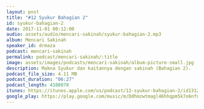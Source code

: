 ```yaml
---
layout: post
title: "#12 Syukur Bahagian 2"
id: syukur-bahagian-2
date: 2017-11-01 00:12:00
audio: assets/audio/mencari-sakinah/syukur-bahagian-2.mp3
album: Mencari Sakinah
speaker_id: drmaza
podcast: mencari-sakinah
permalink: podcast/mencari-sakinah/:title
image: assets/images/podcasts/mencari-sakinah/album-picture-small.jpg
description: Makna Syukur dan kaitannya dengan sakinah (Bahagian 2). 
podcast_file_size: 4.11 MB
podcast_duration: "06:27"
podcast_length: 4108078
itunes: https://itunes.apple.com/us/podcast/12-syukur-bahagian-2/id1312701517?i=1000394721894
google_play: https://play.google.com/music/m/Ddhmzwtmagl46hhqpm5k7o6nfnq?t=12_Syukur_Bahagian_2-Mencari_Sakinah
--- 
```

